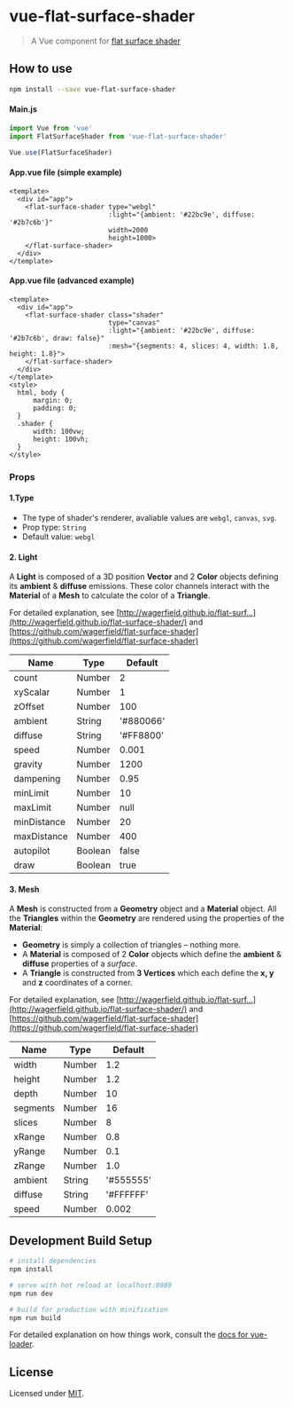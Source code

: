 # vue-flat-surface-shader

> A Vue component for [flat surface shader](https://github.com/wagerfield/flat-surface-shader)

## How to use

```bash
npm install --save vue-flat-surface-shader
```

#### Main.js

```javascript
import Vue from 'vue'
import FlatSurfaceShader from 'vue-flat-surface-shader'

Vue.use(FlatSurfaceShader)
```

#### App.vue file (simple example)

```vue
<template>
  <div id="app">
    <flat-surface-shader type="webgl" 
                         :light="{ambient: '#22bc9e', diffuse: '#2b7c6b'}"
                         width=2000
                         height=1000>
    </flat-surface-shader>
  </div>
</template>
```

#### App.vue file (advanced example)

```vue
<template>
  <div id="app">
    <flat-surface-shader class="shader"
                         type="canvas" 
                         :light="{ambient: '#22bc9e', diffuse: '#2b7c6b', draw: false}" 
                         :mesh="{segments: 4, slices: 4, width: 1.8, height: 1.8}">
    </flat-surface-shader>
  </div>
</template>
<style>
  html, body {
      margin: 0;
      padding: 0;
  }
  .shader {
      width: 100vw;
      height: 100vh;
  }
</style>
```

### Props

#### 1.Type

+ The type of shader's renderer, avaliable values are `webgl`, `canvas`, `svg`.
+ Prop type: `String`
+ Default value: `webgl`

#### 2. Light

A **Light** is composed of a 3D position **Vector** and 2 **Color** objects defining its **ambient** & **diffuse** emissions. These color channels interact with the **Material** of a **Mesh** to calculate the color of a **Triangle**.

For detailed explanation, see [http://wagerfield.github.io/flat-surf…](http://wagerfield.github.io/flat-surface-shader/) and [https://github.com/wagerfield/flat-surface-shader](https://github.com/wagerfield/flat-surface-shader)

| Name        | Type    | Default   |
| ----------- | ------- | --------- |
| count       | Number  | 2         |
| xyScalar    | Number  | 1         |
| zOffset     | Number  | 100       |
| ambient     | String  | '#880066' |
| diffuse     | String  | '#FF8800' |
| speed       | Number  | 0.001     |
| gravity     | Number  | 1200      |
| dampening   | Number  | 0.95      |
| minLimit    | Number  | 10        |
| maxLimit    | Number  | null      |
| minDistance | Number  | 20        |
| maxDistance | Number  | 400       |
| autopilot   | Boolean | false     |
| draw        | Boolean | true      |

#### 3. Mesh

A **Mesh** is constructed from a **Geometry** object and a **Material** object. All the **Triangles** within the **Geometry** are rendered using the properties of the **Material**:

+ **Geometry** is simply a collection of triangles – nothing more.
+ A **Material** is composed of 2 **Color** objects which define the **ambient** & **diffuse** properties of a *surface*.
+ A **Triangle** is constructed from **3 Vertices** which each define the **x, y** and **z** coordinates of a corner. 

For detailed explanation, see [http://wagerfield.github.io/flat-surf…](http://wagerfield.github.io/flat-surface-shader/) and [https://github.com/wagerfield/flat-surface-shader](https://github.com/wagerfield/flat-surface-shader)



| Name     | Type   | Default   |
| -------- | ------ | --------- |
| width    | Number | 1.2       |
| height   | Number | 1.2       |
| depth    | Number | 10        |
| segments | Number | 16        |
| slices   | Number | 8         |
| xRange   | Number | 0.8       |
| yRange   | Number | 0.1       |
| zRange   | Number | 1.0       |
| ambient  | String | '#555555' |
| diffuse  | String | '#FFFFFF' |
| speed    | Number | 0.002     |

## Development Build Setup

``` bash
# install dependencies
npm install

# serve with hot reload at localhost:8080
npm run dev

# build for production with minification
npm run build
```

For detailed explanation on how things work, consult the [docs for vue-loader](http://vuejs.github.io/vue-loader).

## License

Licensed under [MIT](http://www.opensource.org/licenses/mit-license.php).